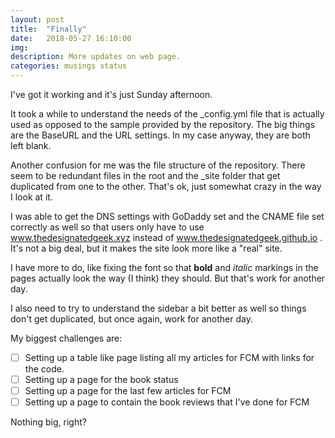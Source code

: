 ```yaml
---
layout: post
title:  "Finally"
date:   2018-05-27 16:10:00
img:
description: More updates on web page.
categories: musings status
---
```

I've got it working and it's just Sunday afternoon.

It took a while to understand the needs of the _config.yml file that is actually used as opposed to the sample provided by the repository. The big things are the BaseURL and the URL settings. In my case anyway, they are both left blank. 

Another confusion for me was the file structure of the repository. There seem to be redundant files in the root and the _site folder that get duplicated from one to the other. That's ok, just somewhat crazy in the way I look at it.

I was able to get the DNS settings with GoDaddy set and the CNAME file set correctly as well so that users only have to use www.thedesignatedgeek.xyz instead of www.thedesignatedgeek.github.io . It's not a big deal, but it makes the site look more like a "real" site.

I have more to do, like fixing the font so that **bold** and *italic* markings in the pages actually look the way (I think) they should. But that's work for another day.

I also need to try to understand the sidebar a bit better as well so things don't get duplicated, but once again, work for another day.

My biggest challenges are:
 - [ ] Setting up a table like page listing all my articles for FCM with links for the code.
 - [ ] Setting up a page for the book status
 - [ ] Setting up a page for the last few articles for FCM
 - [ ] Setting up a page to contain the book reviews that I've done for FCM

Nothing big, right?
